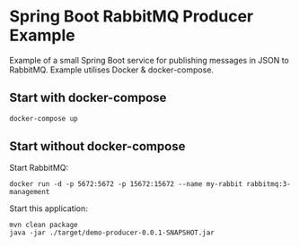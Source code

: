 # Spring Boot RabbitMQ Producer Example

Example of a small Spring Boot service for publishing messages in JSON to RabbitMQ. Example utilises Docker & docker-compose. 

## Start with docker-compose
```bash
docker-compose up 
```

## Start without docker-compose

Start RabbitMQ:
```
docker run -d -p 5672:5672 -p 15672:15672 --name my-rabbit rabbitmq:3-management
```

Start this application:
```
mvn clean package
java -jar ./target/demo-producer-0.0.1-SNAPSHOT.jar
```
